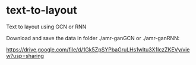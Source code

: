 # text-to-layout
Text to layout using GCN or RNN

Download and save the data in folder ./amr-ganGCN or ./amr-ganRNN:

https://drive.google.com/file/d/1Gk5ZpSYPbaGruLHs1wltu3X1IczZKEVy/view?usp=sharing

